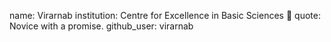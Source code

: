 name: Virarnab 
institution: Centre for Excellence in Basic Sciences 🚩 
quote: Novice with a promise. 
github_user: virarnab
